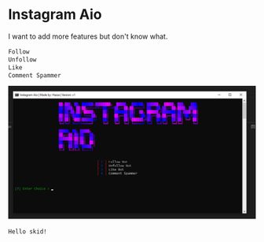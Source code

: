 # Instagram Aio


I want to add more features but don't know what.

```
Follow
Unfollow
Like
Comment Spammer
```

![Screenshot](ig_aio.png)



```
Hello skid!
```
